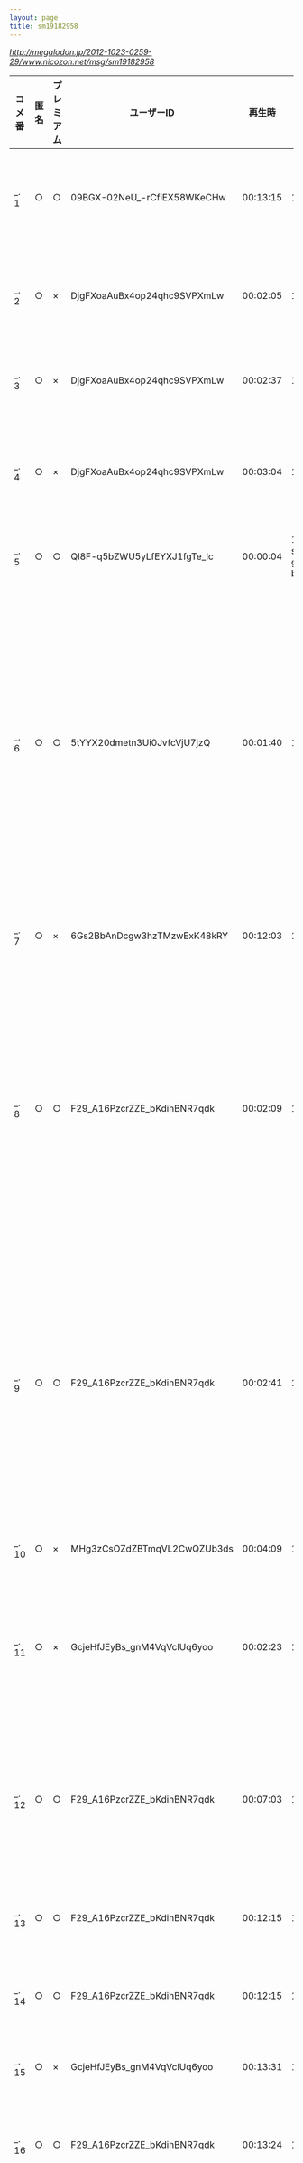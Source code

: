 ```yaml
---
layout: page
title: sm19182958
---
```

<cite><http://megalodon.jp/2012-1023-0259-29/www.nicozon.net/msg/sm19182958></cite>

| コメ番 | 匿名 | プレミアム | ユーザーID                    | 再生時   | コマンド            | コメント                                                                                 | 書込日時          | 書込件数 |
|--------|------|------------|-------------------------------|----------|---------------------|------------------------------------------------------------------------------------------|-------------------|----------|
| \_. 1  | ○    | ○          | 09BGX-02NeU\_-rCfiEX58WKeCHw  | 00:13:15 | 184                 | 岩上は妙な所があるなぁ！頭が                                                             | 12/10/23 01:02:30 | 1        |
| \_. 2  | ○    | ×          | DjgFXoaAuBx4op24qhc9SVPXmLw   | 00:02:05 | 184                 | 安全保障を全く考えてないな                                                               | 12/10/23 01:02:44 | 3        |
| \_. 3  | ○    | ×          | DjgFXoaAuBx4op24qhc9SVPXmLw   | 00:02:37 | 184                 | 中国の脅威を考えろ                                                                       | 12/10/23 01:03:18 | 3        |
| \_. 4  | ○    | ×          | DjgFXoaAuBx4op24qhc9SVPXmLw   | 00:03:04 | 184                 | 日米安保を今すぐには切れないよ                                                           | 12/10/23 01:03:43 | 3        |
| \_. 5  | ○    | ○          | Ql8F-q5bZWU5yLfEYXJ1fgTe\_lc  | 00:00:04 | 184 shita green big | コメントどうぞ                                                                           | 12/10/23 01:17:47 | 1        |
| \_. 6  | ○    | ○          | 5tYYX20dmetn3Ui0JvfcVjU7jzQ   | 00:01:40 | 184                 | 何で上杉氏が読売記者を恫喝したのは問題にされて、一緒に恫喝した岩上は問題にされないんだ？ | 12/10/23 01:54:26 | 1        |
| \_. 7  | ○    | ×          | 6Gs2BbAnDcgw3hzTMzwExK48kRY   | 00:12:03 | 184                 | まぁ、正論ですな。                                                                       | 12/10/23 01:58:35 | 1        |
| \_. 8  | ○    | ○          | F29\_A16PzcrZZE\_bKdihBNR7qdk | 00:02:09 | 184                 | アメリカのせいにしてるけど、決定したのはあくまでも政府なのでそれ程問題ではない           | 12/10/23 02:09:40 | 7        |
| \_. 9  | ○    | ○          | F29\_A16PzcrZZE\_bKdihBNR7qdk | 00:02:41 | 184                 | 口止めというか、そう思われないようにって言っただけでしょ。拡大解釈すぎじゃね？           | 12/10/23 02:10:46 | 7        |
| \_. 10 | ○    | ×          | MHg3zCsOZdZBTmqVL2CwQZUb3ds   | 00:04:09 | 184                 | 韓国の方ですか？                                                                         | 12/10/23 02:11:14 | 1        |
| \_. 11 | ○    | ×          | GcjeHfJEyBs\_gnM4VqVclUq6yoo  | 00:02:23 | 184                 | 室内帽子をかぶる時点、常識がない人だな                                                   | 12/10/23 02:17:19 | 2        |
| \_. 12 | ○    | ○          | F29\_A16PzcrZZE\_bKdihBNR7qdk | 00:07:03 | 184                 | なんか離間工作にしか聞こえないほどの印象操作だな                                         | 12/10/23 02:20:40 | 7        |
| \_. 13 | ○    | ○          | F29\_A16PzcrZZE\_bKdihBNR7qdk | 00:12:15 | 184                 | いや、非があるよ                                                                         | 12/10/23 02:26:43 | 7        |
| \_. 14 | ○    | ○          | F29\_A16PzcrZZE\_bKdihBNR7qdk | 00:12:15 | 184                 | 朝になってから帰ればいい                                                                 | 12/10/23 02:27:03 | 7        |
| \_. 15 | ○    | ×          | GcjeHfJEyBs\_gnM4VqVclUq6yoo  | 00:13:31 | 184                 | このひとおかしい                                                                         | 12/10/23 02:28:26 | 2        |
| \_. 16 | ○    | ○          | F29\_A16PzcrZZE\_bKdihBNR7qdk | 00:13:24 | 184                 | 印象論しか言わない人だなぁ                                                               | 12/10/23 02:29:03 | 7        |
| \_. 17 | ○    | ○          | F29\_A16PzcrZZE\_bKdihBNR7qdk | 00:13:55 | 184                 | 日本が核を持ったら使う前提で話をするのがおかしいし曲解している                           | 12/10/23 02:30:53 | 7        |
| \_. 18 | ○    | ○          | bxQq7BCIQ1oH0OyUtqY8fPghadI   | 00:00:19 | 184                 | まだいんのか小沢犬２                                                                     | 12/10/23 02:34:05 | 1        |


